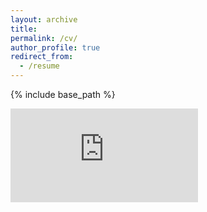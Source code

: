 ```yaml
---
layout: archive
title:
permalink: /cv/
author_profile: true
redirect_from:
  - /resume
---
```


{% include base_path %}

<embed src="https://github.com/ethanjyoung/ethanjyoung.github.io/raw/master/files/CV.pdf" type="application/pdf" />
<object data="https://github.com/ethanjyoung/ethanjyoung.github.io/raw/master/files/CV.pdf" width="1000" height="1000" type='application/pdf'/>
